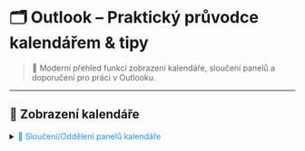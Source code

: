 # 🗂️ Outlook – Praktický průvodce kalendářem & tipy

> 🚀 Moderní přehled funkcí zobrazení kalendáře, sloučení panelů a doporučení pro práci v Outlooku.

---

## 📖 Zobrazení kalendáře

<details>
<summary><span style="color:#1E90FF;">🔄 Sloučení/Oddělení panelů kalendáře</span></summary>

- **View ➡ Overlay**  
  Umožňuje zobrazit více kalendářů v jednom okně nebo odděleně.

  <details>
  <summary><span style="color:#E95A84;">🗂️ Oddělené zobrazení kalendářů</span></summary>
  Každý kalendář se zobrazí v samostatném okně.

  <img src="../images/outlook_calendarBeforeOverlay.png" alt="outlook_calendarBefore.png"/>
  </details>

  <details>
  <summary><span style="color:#E95A84;">🔗 Sloučené zobrazení kalendářů</span></summary>
  Všechny kalendáře se zobrazí v jednom okně.

  <img src="../images/outlook_calendarAfterOverlay.png" alt="outlook_calendarAfter.png"/>
  </details>
</details>